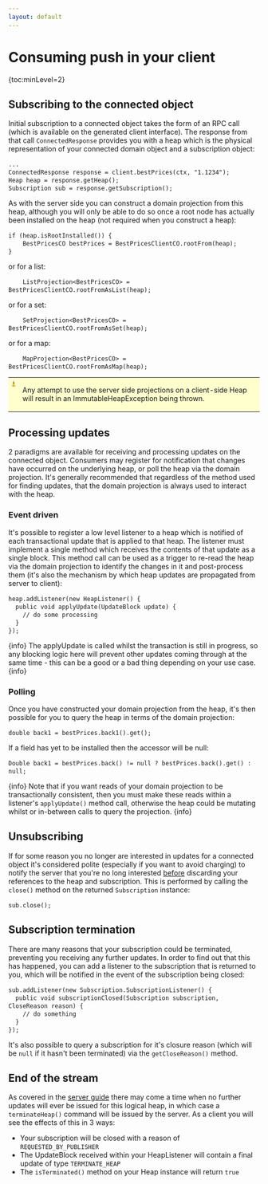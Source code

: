 ```yaml
---
layout: default
---
```

# Consuming push in your client

{toc:minLevel=2}

## Subscribing to the connected object

Initial subscription to a connected object takes the form of an RPC call (which is available on the generated client
interface). The response from that call ```ConnectedResponse``` provides you with a heap which is the physical
representation of your connected domain object and a subscription object:

```
...
ConnectedResponse response = client.bestPrices(ctx, "1.1234");
Heap heap = response.getHeap();
Subscription sub = response.getSubscription();
```

As with the server side you can construct a domain projection from this heap, although you will only be able to do so
once a root node has actually been installed on the heap (not required when you construct a heap):

```
if (heap.isRootInstalled()) {
    BestPricesCO bestPrices = BestPricesClientCO.rootFrom(heap);
}
```

or for a list:
```
    ListProjection<BestPricesCO> = BestPricesClientCO.rootFromAsList(heap);
```

or for a set:
```
    SetProjection<BestPricesCO> = BestPricesClientCO.rootFromAsSet(heap);
```

or for a map:
```
    MapProjection<BestPricesCO> = BestPricesClientCO.rootFromAsMap(heap);
```


<table style='background-color: #FFFFCE;'>
    <tr>
        <td valign='top'><img src='warning.gif' width='16' height='16' align='center' valign='middle' border='0'></td>
        <td><p>Any attempt to use the server side projections on a client-side Heap will result in an ImmutableHeapException being thrown.</p></td>
    </tr>
</table>


## Processing updates

2 paradigms are available for receiving and processing updates on the connected object. Consumers may register for
notification that changes have occurred on the underlying heap, or poll the heap via the domain projection. It's generally
recommended that regardless of the method used for finding updates, that the domain projection is always used to interact
with the heap.

### Event driven

It's possible to register a low level listener to a heap which is notified of each transactional update that is applied
to that heap. The listener must implement a single method which receives the contents of that update as a single block.
This method call can be used as a trigger to re-read the heap via the domain projection to identify the changes in it and
post-process them (it's also the mechanism by which heap updates are propagated from server to client):

```
heap.addListener(new HeapListener() {
  public void applyUpdate(UpdateBlock update) {
    // do some processing
  }
});
```

{info}
The applyUpdate is called whilst the transaction is still in progress, so any blocking logic here will prevent other
updates coming through at the same time - this can be a good or a bad thing depending on your use case.
{info}

### Polling

Once you have constructed your domain projection from the heap, it's then possible for you to query the heap in terms of
the domain projection:

```
double back1 = bestPrices.back1().get();
```

If a field has yet to be installed then the accessor will be null:

```
Double back1 = bestPrices.back() != null ? bestPrices.back().get() : null;
```

{info}
Note that if you want reads of your domain projection to be transactionally consistent, then you must make these reads
within a listener's ```applyUpdate()``` method call, otherwise the heap could be mutating whilst or in-between calls to
query the projection.
{info}

## Unsubscribing

If for some reason you no longer are interested in updates for a connected object it's considered polite (especially if
you want to avoid charging) to notify the server that you're no long interested <u>before</u> discarding your references
to the heap and subscription. This is performed by calling the ```close()``` method on the returned ```Subscription```
instance:

```
sub.close();
```

## Subscription termination

There are many reasons that your subscription could be terminated, preventing you receiving any further updates. In order
to find out that this has happened, you can add a listener to the subscription that is returned to you, which will be
notified in the event of the subscription being closed:

```
sub.addListener(new Subscription.SubscriptionListener() {
  public void subscriptionClosed(Subscription subscription, CloseReason reason) {
    // do something
  }
});
```

It's also possible to query a subscription for it's closure reason (which will be ```null``` if it hasn't been terminated)
via the ```getCloseReason()``` method.

## End of the stream

As covered in the [server guide](Cougar_Push_Server.html) there may come a time when no further updates will ever be
issued for this logical heap, in which case a ```terminateHeap()``` command will be issued by the server. As a client
you will see the effects of this in 3 ways:

* Your subscription will be closed with a reason of ```REQUESTED_BY_PUBLISHER```
* The UpdateBlock received within your HeapListener will contain a final update of type ```TERMINATE_HEAP```
* The ```isTerminated()``` method on your Heap instance will return ```true```